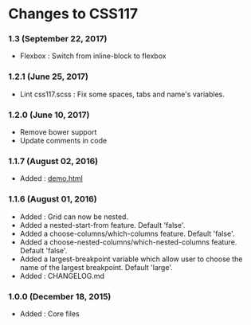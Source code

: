 # Changes to CSS117

### 1.3 (September 22, 2017)

* Flexbox : Switch from inline-block to flexbox

### 1.2.1 (June 25, 2017)

* Lint css117.scss : Fix some spaces, tabs and name's variables.

### 1.2.0 (June 10, 2017)

* Remove bower support
* Update comments in code

### 1.1.7 (August 02, 2016)

* Added : [demo.html](http://aastudio.github.io/css117/demo.html)

### 1.1.6 (August 01, 2016)

* Added : Grid can now be nested.
* Added a nested-start-from feature. Default 'false'.
* Added a choose-columns/which-columns feature. Default 'false'.
* Added a choose-nested-columns/which-nested-columns feature. Default 'false'.
* Added a largest-breakpoint variable which allow user to choose the name of the largest breakpoint. Default 'large'.
* Added : CHANGELOG.md

### 1.0.0 (December 18, 2015)

* Added : Core files